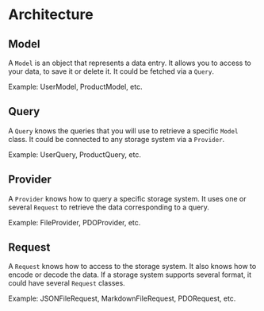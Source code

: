 Architecture
================

## Model

A `Model` is an object that represents a data entry.
It allows you to access to your data, to save it or delete it.
It could be fetched via a `Query`.

Example: UserModel, ProductModel, etc.


## Query

A `Query` knows the queries that you will use to retrieve a specific `Model` class.
It could be connected to any storage system via a `Provider`.

Example: UserQuery, ProductQuery, etc.


## Provider

A `Provider` knows how to query a specific storage system.
It uses one or several `Request` to retrieve the data corresponding to a query.

Example: FileProvider, PDOProvider, etc.
 
 
## Request

A `Request` knows how to access to the storage system.
It also knows how to encode or decode the data.
If a storage system supports several format, it could have several `Request` classes.

Example: JSONFileRequest, MarkdownFileRequest, PDORequest, etc.